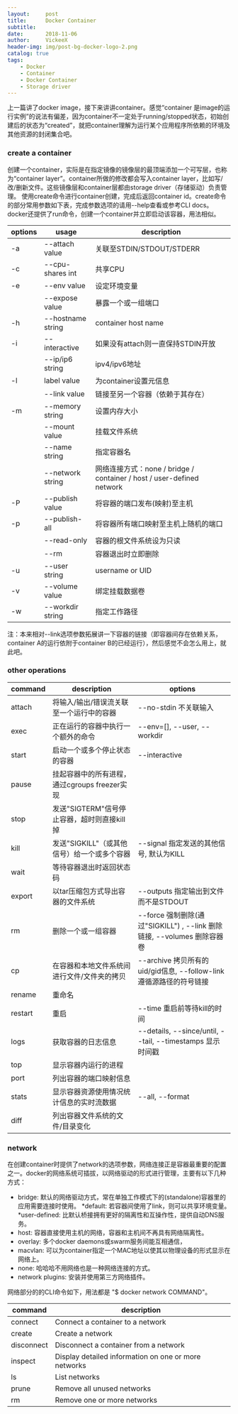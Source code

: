 ```yaml
---
layout:     post
title:      Docker Container
subtitle:   
date:       2018-11-06
author:     VickeeX
header-img: img/post-bg-docker-logo-2.png
catalog: true
tags:
    - Docker
    - Container
    - Docker Container
    - Storage driver
---
```


上一篇讲了docker image，接下来讲讲container。感觉“container 是image的运行实例”的说法有偏差，因为container不一定处于running/stopped状态，初始创建后的状态为“created”，就把container理解为运行某个应用程序所依赖的环境及其他资源的封闭集合吧。

### create a container
创建一个container，实际是在指定镜像的镜像层的最顶端添加一个可写层，也称为“container layer”。container所做的修改都会写入container layer，比如写/改/删新文件。这些镜像层和container层都由storage driver（存储驱动）负责管理。
使用create命令进行container创建，完成后返回container id。create命令的部分常用参数如下表，完成参数选项的请用--help查看或参考CLI docs。docker还提供了run命令，创建一个container并立即启动该容器，用法相似。

|options | usage | description |
| ------ | ------ | ------ |
| -a | --attach value | 关联至STDIN/STDOUT/STDERR |
| -c | --cpu-shares int | 共享CPU |
| -e | --env value | 设定环境变量 |
|  | --expose value | 暴露一个或一组端口 |
| -h | --hostname string | container host name |
| -i | --interactive | 如果没有attach则一直保持STDIN开放 |
|  | --ip/ip6 string | ipv4/ipv6地址 |
| -l | label value | 为container设置元信息 |
|  | --link value | 链接至另一个容器（依赖于其存在） |
| -m | --memory string | 设置内存大小 |
|  | --mount value | 挂载文件系统 |
|  | --name string | 指定容器名 |
|  | --network string | 网络连接方式：none / bridge / container / host / user-defined network |
| -P | --publish value | 将容器的端口发布(映射)至主机 |
| -p | --publish-all | 将容器所有端口映射至主机上随机的端口 |
|  | --read-only | 容器的根文件系统设为只读 |
|  | --rm | 容器退出时立即删除 |
| -u | --user string | username or UID |
| -v | --volume value | 绑定挂载数据卷 |
| -w | --workdir string | 指定工作路径 |
注：本来相对--link选项参数拓展讲一下容器的链接（即容器间存在依赖关系，container A的运行依附于container B的已经运行），然后感觉不会怎么用上，就此吧。

### other operations

| command | description | options |
| ------ | ------ | ------ |
| attach | 将输入/输出/错误流关联至一个运行中的容器 | --no-stdin 不关联输入 |
| exec | 正在运行的容器中执行一个额外的命令 |  --env=[], --user, --workdir |
| start | 启动一个或多个停止状态的容器 | --interactive |
| pause | 挂起容器中的所有进程，通过cgroups freezer实现 |  |
| stop | 发送"SIGTERM"信号停止容器，超时则直接kill掉 |  |
| kill | 发送"SIGKILL"（或其他信号）给一个或多个容器 | --signal 指定发送的其他信号, 默认为KILL |
| wait | 等待容器退出时返回状态码 |  |
| export | 以tar压缩包方式导出容器的文件系统 | --outputs 指定输出到文件而不是STDOUT |
| rm | 删除一个或一组容器 | --force 强制删除(通过"SIGKILL") , --link 删除链接, --volumes 删除容器卷|
| cp | 在容器和本地文件系统间进行文件/文件夹的拷贝 | --archive 拷贝所有的uid/gid信息, --follow-link 遵循源路径的符号链接 |
| rename | 重命名 |  |
| restart | 重启| --time 重启前等待kill的时间 |
| logs | 获取容器的日志信息 | --details, --since/until, --tail, --timestamps 显示时间戳 |
| top | 显示容器内运行的进程 |  |
| port | 列出容器的端口映射信息 |  |
| stats | 显示容器资源使用情况统计信息的实时流数据 | --all, --format |
| diff | 列出容器文件系统的文件/目录变化 |  |

### network
在创建container时提供了network的选项参数，网络连接正是容器最重要的配置之一。docker的网络系统可插拔，以网络驱动的形式进行管理，主要有以下几种方式：
* bridge: 默认的网络驱动方式，常在单独工作模式下的(standalone)容器里的应用需要连接时使用。
   *default: 若容器间使用了link，则可以共享环境变量。
   *user-defined: 比默认桥接拥有更好的隔离性和互操作性，提供自动DNS服务。
* host: 容器直接使用主机的网络，容器和主机间不再具有网络隔离性。
* overlay: 多个docker daemons或swarm服务间能互相通信，
* macvlan: 可以为container指定一个MAC地址以使其以物理设备的形式显示在网络上。
* none: 哈哈哈不用网络也是一种网络连接的方式。
* network plugins: 安装并使用第三方网络插件。


网络部分的的CLI命令如下，用法都是 "$ docker network COMMAND"。

| command | description |
| ------ | ------ | 
| connect | Connect a container to a network |
| create | Create a network |
| disconnect | Disconnect a container from a network |
| inspect | Display detailed information on one or more networks |
| ls | List networks |
| prune | Remove all unused networks |
| rm | Remove one or more networks |



